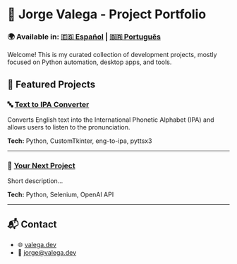 # 🧠 Jorge Valega - Project Portfolio
<h3>
🌍 Available in: 
<a href="README.es.md">🇪🇸 Español</a> | 
<a href="README.pt.md">🇧🇷 Português</a>
</h3>

Welcome! This is my curated collection of development projects, mostly focused on Python automation, desktop apps, and tools.

## 🚀 Featured Projects

### 🔤 [Text to IPA Converter](https://github.com/jorgevalega/text-to-ipa-converter)
Converts English text into the International Phonetic Alphabet (IPA) and allows users to listen to the pronunciation.

**Tech:** Python, CustomTkinter, eng-to-ipa, pyttsx3

---

### 🤖 [Your Next Project](https://github.com/jorgevalega/your-next-project)
Short description...

**Tech:** Python, Selenium, OpenAI API

---

## 📬 Contact
- 🌐 [valega.dev](https://valega.dev)
- 📧 jorge@valega.dev
